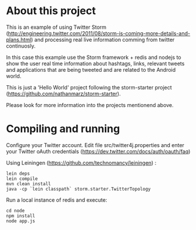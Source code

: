 # About this project
This is an example of using Twitter Storm (http://engineering.twitter.com/2011/08/storm-is-coming-more-details-and-plans.html)
and processing real live information comming from twitter continuosly.

In this case this example use the Storm framework + redis and nodejs to show the user real time information about
hashtags, links, relevant tweets and applications that are being tweeted and are related to the Android world.

This is just a 'Hello World' project following the storm-starter project (https://github.com/nathanmarz/storm-starter).

Please look for more information into the projects mentionend above.


# Compiling and running

Configure your Twitter account. Edit file src/twitter4j.properties and enter your Twitter oAuth credentials (https://dev.twitter.com/docs/auth/oauth/faq) 

Using Leiningen (https://github.com/technomancy/leiningen) :

```
lein deps
lein compile
mvn clean install
java -cp `lein classpath` storm.starter.TwitterTopology
```

Run a local instance of redis and execute:

```
cd node
npm install
node app.js
```
